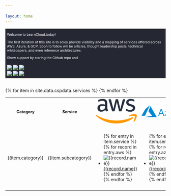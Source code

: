 ```yaml
---

layout: home
---
```

<head>
    <meta charset="utf-8">
    <link rel="icon" type="image/x-icon" href="img/favicon/favicon.ico"/>
    <meta http-equiv="X-UA-Compatible" content="IE=edge">
    <meta name="viewport" content="width=device-width, initial-scale=1">
    <META NAME="Keywords" CONTENT="aws, azure, gcp, csp, cloud, cloud service provider, cloud computing, cloud services">
    <META NAME="Description" CONTENT="Mapping of services offered by Public Cloud Service Providers">
    <META NAME="Author" CONTENT="Abrom Douglas III">
    <link rel="canonical" href="https://learncloud.today/">
    <title>LearnCloud.today</title>
</head>
<!-- ========================= addthis sharing ========================= -->
<script type="text/javascript" src="//s7.addthis.com/js/300/addthis_widget.js#pubid=ra-63d59243da3cfde4"></script>
<!-- ========================= intro info ========================= -->
<table id="intro" style="margin-bottom: 30px; width: 100%; text-align: left; color: #3f3f3f; border-collapse: collapse; background-color: #252833; color:white; font-size: 1.1vw">
<tr>
    <td style="background-color: #252833; color:white; font-size: 1.1vw">
      <p>Welcome to LearnCloud.today!</p>
      <p>The first iteration of this site is to soley provide visibility and a mapping of services offered across AWS, Azure, & GCP. Soon to follow will be articles, thought leadership posts, technical whitepapers, and even reference architectures.</p>
      <p>Show support by staring the Github repo and </p>
    </td>
  </tr>
  <tr>
    <td style="background-color: #252833; color:white; font-size: 1.1vw">
      <a href="https://github.com/iamabrom" target="_blank"> <img style="height:1.5em; width:auto;" src="https://img.shields.io/github/followers/iamabrom?label=Follow%20%40iamAbrom&style=social"></a>
      <a href="https://github.com/iamabrom/learncloud" target="_blank"> <img style="height:1.5em; width:auto;" src="https://img.shields.io/github/stars/iamabrom/learncloud?label=Repo%20Stars&style=social"></a>
      <a href="https://github.com/iamabrom/learncloud/issues" target="_blank"> <img style="height:1.5em; width:auto;" src="https://img.shields.io/github/issues-raw/iamabrom/learncloud"></a><br>
      <a href="https://authn.cc/@abrom" target="_blank"> <img style="height:1.2em; width:auto;" src="https://img.shields.io/mastodon/follow/109379946434563076?domain=https%3A%2F%2Fauthn.cc&style=social"></a>
      <a href="https://twitter.com/iamAbrom" target="_blank"> <img style="height:1.2em; width:auto;" src="https://img.shields.io/twitter/follow/iamabrom?style=social"></a>
      <a href="https://www.buymeacoffee.com/abrom" target="_blank"> <img style="height:1.2em; width:auto;" src="https://badgen.net/badge/icon/Buy me a coffee/yellow?icon=buymeacoffee&label"></a>
    </td>
  </tr>
</table>
<!-- ========================= mapping table ========================= -->
<table id="cloudservices">
  <tr align="center" style="position: sticky; top: 0; z-index: 1;" class="header">
	<th style="font-size: 1.30vw; width:10%">Category</th>
    <th style="font-size: 1.30vw; width:10%">Service</th>
    <th><img  src="img/csp_logos/aws.svg" alt="AWS Logo" class="awslogo"/></th>
	<th><img  src="img/csp_logos/azure.svg" alt="Azure Logo" class="azurelogo"/></th>
	<th><img  src="img/csp_logos/gcp.svg" alt="GCP Logo" class="gcplogo"/></th>
  </tr>
	{% for item in site.data.cspdata.services %}
	<tr>
		<td>{{item.category}}</td>
		<td>{{item.subcategory}}</td>
		<td>
			<ul>
			    {% for entry in item.service %} 
					{% for record in entry.aws %}
						<li ><img src="img/icons/aws/{{record.icon}}" alt="{{record.name}}" > <a href="{{record.link}}" target="_blank" alt="{{record.name}}">{{record.name}}</a></li>
					{% endfor %}	
				{% endfor %}	
			</ul>
		</td>
		<td>
			<ul>
			    {% for entry in item.service %} 
					{% for record in entry.azure %}
						<li><img src="img/icons/azure/{{record.icon}}" alt="{{record.name}}"  ><a href="{{record.link}}" target="_blank" alt="{{record.name}}">{{record.name}}</a></li>
					{% endfor %}	
				{% endfor %}	
			</ul>
		</td>
		<td>
			<ul>
			    {% for entry in item.service %} 
				{% for record in entry.google %}
					<li><img src="img/icons/gcp/{{record.icon}}" alt="{{record.name}}" ><a href="{{record.link}}" target="_blank" alt="{{record.name}}">{{record.name}}</a></li>
				{% endfor %}	
				{% endfor %}	
			</ul>
		</td>
	</tr>
	{% endfor %}
</table>